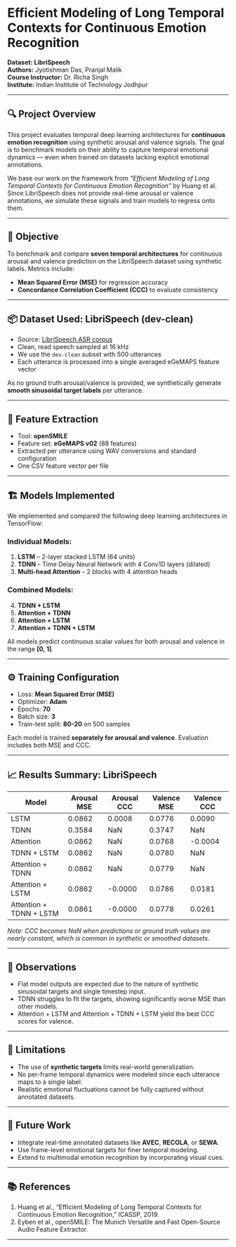 
# Efficient Modeling of Long Temporal Contexts for Continuous Emotion Recognition  
**Dataset: LibriSpeech**  
**Authors:** Jyotishman Das, Pranjal Malik  
**Course Instructor:** Dr. Richa Singh  
**Institute:** Indian Institute of Technology Jodhpur  

---

## 🔍 Project Overview

This project evaluates temporal deep learning architectures for **continuous emotion recognition** using synthetic arousal and valence signals. The goal is to benchmark models on their ability to capture temporal emotional dynamics — even when trained on datasets lacking explicit emotional annotations.

We base our work on the framework from _"Efficient Modeling of Long Temporal Contexts for Continuous Emotion Recognition"_ by Huang et al. Since LibriSpeech does not provide real-time arousal or valence annotations, we simulate these signals and train models to regress onto them.

---

## 🎯 Objective

To benchmark and compare **seven temporal architectures** for continuous arousal and valence prediction on the LibriSpeech dataset using synthetic labels. Metrics include:

- **Mean Squared Error (MSE)** for regression accuracy
- **Concordance Correlation Coefficient (CCC)** to evaluate consistency

---

## 📦 Dataset Used: LibriSpeech (dev-clean)

- Source: [LibriSpeech ASR corpus](http://www.openslr.org/12)
- Clean, read speech sampled at 16 kHz
- We use the `dev-clean` subset with 500 utterances
- Each utterance is processed into a single averaged eGeMAPS feature vector

As no ground truth arousal/valence is provided, we synthetically generate **smooth sinusoidal target labels** per utterance.

---

## 🧪 Feature Extraction

- Tool: **openSMILE**
- Feature set: **eGeMAPS v02** (88 features)
- Extracted per utterance using WAV conversions and standard configuration
- One CSV feature vector per file

---

## 🏗️ Models Implemented

We implemented and compared the following deep learning architectures in TensorFlow:

### Individual Models:
1. **LSTM** – 2-layer stacked LSTM (64 units)
2. **TDNN** – Time Delay Neural Network with 4 Conv1D layers (dilated)
3. **Multi-head Attention** – 2 blocks with 4 attention heads

### Combined Models:
4. **TDNN + LSTM**
5. **Attention + TDNN**
6. **Attention + LSTM**
7. **Attention + TDNN + LSTM**

All models predict continuous scalar values for both arousal and valence in the range **[0, 1]**.

---

## ⚙️ Training Configuration

- Loss: **Mean Squared Error (MSE)**
- Optimizer: **Adam**
- Epochs: **70**
- Batch size: **3**
- Train-test split: **80-20** on 500 samples

Each model is trained **separately for arousal and valence**. Evaluation includes both MSE and CCC.

---

## 📈 Results Summary: LibriSpeech

| Model                     | Arousal MSE | Arousal CCC | Valence MSE | Valence CCC |
|--------------------------|-------------|--------------|--------------|--------------|
| LSTM                     | 0.0862      | 0.0008       | 0.0776       | 0.0090       |
| TDNN                     | 0.3584      | NaN          | 0.3747       | NaN          |
| Attention                | 0.0862      | NaN          | 0.0768       | -0.0004      |
| TDNN + LSTM              | 0.0862      | NaN          | 0.0780       | NaN          |
| Attention + TDNN         | 0.0862      | NaN          | 0.0779       | NaN          |
| Attention + LSTM         | 0.0862      | -0.0000      | 0.0786       | 0.0181       |
| Attention + TDNN + LSTM  | 0.0861      | -0.0000      | 0.0778       | 0.0261       |

*Note: CCC becomes NaN when predictions or ground truth values are nearly constant, which is common in synthetic or smoothed datasets.*

---

## 📌 Observations

- Flat model outputs are expected due to the nature of synthetic sinusoidal targets and single timestep input.
- TDNN struggles to fit the targets, showing significantly worse MSE than other models.
- Attention + LSTM and Attention + TDNN + LSTM yield the best CCC scores for valence.

---

## 📎 Limitations

- The use of **synthetic targets** limits real-world generalization.
- No per-frame temporal dynamics were modeled since each utterance maps to a single label.
- Realistic emotional fluctuations cannot be fully captured without annotated datasets.

---

## 📝 Future Work

- Integrate real-time annotated datasets like **AVEC**, **RECOLA**, or **SEWA**.
- Use frame-level emotional targets for finer temporal modeling.
- Extend to multimodal emotion recognition by incorporating visual cues.

---

## 📚 References

1. Huang et al., “Efficient Modeling of Long Temporal Contexts for Continuous Emotion Recognition,” ICASSP, 2019.  
2. Eyben et al., openSMILE: The Munich Versatile and Fast Open-Source Audio Feature Extractor.

---
